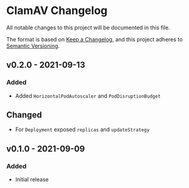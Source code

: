 # ClamAV Changelog

All notable changes to this project will be documented in this file.

The format is based on [Keep a Changelog](https://keepachangelog.com/en/1.0.0/),
and this project adheres to [Semantic Versioning](https://semver.org/spec/v2.0.0.html).

<!-- ## [UNRELEASED]
### Added
### Changed
### Deprecated
### Removed -->

## v0.2.0 - 2021-09-13

### Added

- Added `HorizontalPodAutoscaler` and `PodDisruptionBudget`

## Changed

- For `Deployment` exposed `replicas` and `updateStrategy`

## v0.1.0 - 2021-09-09

### Added

- Initial release
